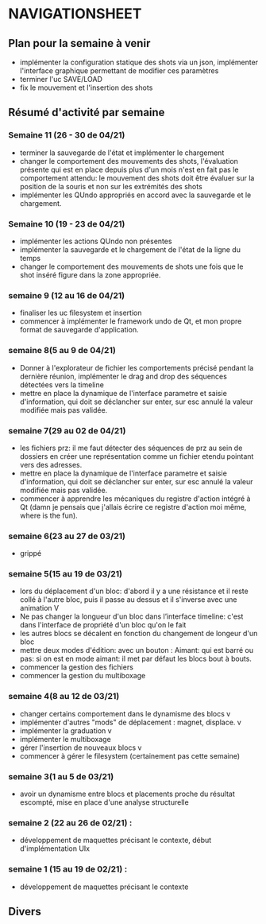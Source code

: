 # NAVIGATIONSHEET

## Plan pour la semaine à venir
- implémenter la configuration statique des shots via un json, implémenter l'interface graphique permettant de modifier ces paramètres
- terminer l'uc SAVE/LOAD
- fix le mouvement et l'insertion des shots

## Résumé d'activité par semaine

### Semaine 11 (26 - 30 de 04/21)

- terminer la sauvegarde de l'état et implémenter le chargement
- changer le comportement des mouvements des shots, l'évaluation présente qui est en place depuis plus d'un mois n'est en fait pas le comportement attendu: le mouvement des shots doit être évaluer sur la position de la souris et non sur les extrémités des shots
- implémenter les QUndo appropriés en accord avec la sauvegarde et le chargement. 

### Semaine 10 (19 - 23 de 04/21)

- implémenter les actions QUndo non présentes
- implémenter la sauvegarde et le chargement de l'état de la ligne du temps
- changer le comportement des mouvements de shots une fois que le shot inséré figure dans la zone appropriée.

### semaine 9 (12 au 16 de 04/21)

- finaliser les uc filesystem et insertion
- commencer à implémenter le framework undo de Qt, et mon propre format de sauvegarde d'application.

### semaine 8(5 au 9 de 04/21) 

- Donner à l'explorateur de fichier les comportements précisé pendant la dernière réunion, implémenter le drag and drop des séquences détectées vers la timeline
- mettre en place la dynamique de l'interface parametre et saisie d'information, qui doit se déclancher sur enter, sur esc annulé la valeur modifiée mais pas validée.

### semaine 7(29 au 02 de 04/21)

- les fichiers prz: il me faut détecter des séquences de prz au sein de dossiers
en créer une représentation comme un fichier etendu pointant vers des adresses.
- mettre en place la dynamique de l'interface parametre et saisie d'information, qui doit se déclancher sur enter, sur esc annulé la valeur modifiée mais pas validée.
- commencer à apprendre les mécaniques du registre d'action intégré à Qt (damn je pensais que j'allais écrire ce registre d'action moi même, where is the fun). 

### semaine 6(23 au 27 de 03/21)

- grippé

### semaine 5(15 au 19 de 03/21)

- lors du déplacement d'un bloc: d'abord il y a une résistance et il reste collé à l'autre bloc, puis il passe au dessus et il s'inverse avec une animation V
- Ne pas changer la longueur d'un bloc dans l’interface timeline: c'est dans l'interface de propriété d'un bloc qu'on le fait
- les autres blocs se décalent en fonction du changement de longeur d'un bloc
- mettre deux modes d'édition: avec un bouton : Aimant: qui est barré ou pas: si on est en mode aimant: il met par défaut les blocs bout à bouts.
- commencer la gestion des fichiers
- commencer la gestion du multiboxage

### semaine 4(8 au 12 de 03/21)

- changer certains comportement dans le dynamisme des blocs v
- implémenter d'autres "mods" de déplacement : magnet, displace. v
- implémenter la graduation v
- implémenter le multiboxage
- gérer l'insertion de nouveaux blocs v
- commencer à gérer le filesystem (certainement pas cette semaine)

### semaine 3(1 au 5 de 03/21)
- avoir un dynamisme entre blocs et placements proche du résultat escompté, mise en place d'une analyse structurelle

### semaine 2 (22 au 26 de 02/21) :
- développement de maquettes précisant le contexte, début d'implémentation UIx

### semaine 1 (15 au 19 de 02/21) :
- développement de maquettes précisant le contexte


## Divers
